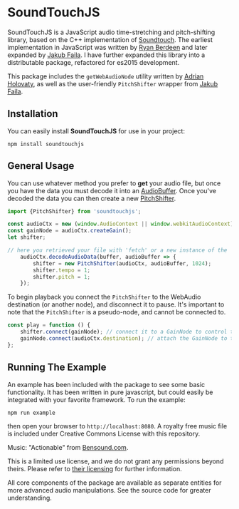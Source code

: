 # SoundTouchJS

SoundTouchJS is a JavaScript audio time-stretching and pitch-shifting library, based on the C++ implementation of
[Soundtouch](https://www.surina.net/soundtouch/). The earliest implementation in JavaScript was written by
[Ryan Berdeen](https://github.com/also/soundtouch-js) and later expanded by [Jakub Faila](https://github.com/jakubfiala/soundtouch-js).
I have further expanded this library into a distributable package, refactored for es2015 development.

This package includes the `getWebAudioNode` utility written by [Adrian Holovaty](https://github.com/adrianholovaty), as
well as the user-friendly `PitchShifter` wrapper from [Jakub Faila](https://github.com/jakubfiala/soundtouch-js).

## Installation

You can easily install **SoundTouchJS** for use in your project:

```
npm install soundtouchjs
```

## General Usage

You can use whatever method you prefer to **get** your audio file, but once you have the data you must decode it into
an [AudioBuffer](https://developer.mozilla.org/en-US/docs/Web/API/AudioBuffer). Once you've decoded the data you can
then create a new [PitchShifter](#PitchShifter).

```javascript
import {PitchShifter} from 'soundtouchjs';

const audioCtx = new (window.AudioContext || window.webkitAudioContext)();
const gainNode = audioCtx.createGain();
let shifter;

// here you retrieved your file with 'fetch' or a new instance of the 'FileReader', and from the data...
    audioCtx.decodeAudioData(buffer, audioBuffer => {
        shifter = new PitchShifter(audioCtx, audioBuffer, 1024);
        shifter.tempo = 1;
        shifter.pitch = 1;
    });
```

To begin playback you connect the `PitchShifter` to the WebAudio destination (or another node), and disconnect it to
pause. It's important to note that the `PitchShifter` is a pseudo-node, and cannot be connected to.

```javascript
const play = function () {
    shifter.connect(gainNode); // connect it to a GainNode to control the volume
    gainNode.connect(audioCtx.destination); // attach the GainNode to the 'destination' to begin playback
};
```

## Running The Example

An example has been included with the package to see some basic functionality. It has been written in pure javascript,
but could easily be integrated with your favorite framework. To run the example:

```
npm run example
```

then open your browser to `http://localhost:8080`. A royalty free music file is included under Creative Commons License
with this repository.

Music: "Actionable" from [Bensound.com](http://bensound.com).

This is a limited use license, and we do not grant any permissions beyond theirs. Please refer to
[their licensing](https://www.bensound.com/licensing) for further information.

All core components of the package are available as separate entities for more advanced audio manipulations. See the
source code for greater understanding.